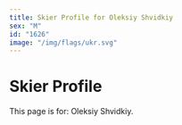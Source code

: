 ```yaml
---
title: Skier Profile for Oleksiy Shvidkiy
sex: "M"
id: "1626"
image: "/img/flags/ukr.svg" 
---
```


# Skier Profile

This page is for: Oleksiy Shvidkiy.
    